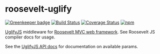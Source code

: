 roosevelt-uglify
===

[![Greenkeeper badge](https://badges.greenkeeper.io/rooseveltframework/roosevelt-uglify.svg)](https://greenkeeper.io/) [![Build Status](https://travis-ci.org/rooseveltframework/roosevelt-uglify.svg?branch=master)](https://travis-ci.org/rooseveltframework/roosevelt-uglify) [![Coverage Status](https://coveralls.io/repos/github/rooseveltframework/roosevelt-uglify/badge.svg?branch=master)](https://coveralls.io/github/rooseveltframework/roosevelt-uglify?branch=master) [![npm](https://img.shields.io/npm/v/roosevelt-uglify.svg)](https://www.npmjs.com/package/roosevelt-uglify)

[UglifyJS](https://github.com/mishoo/UglifyJS2) middleware for [Roosevelt MVC web framework](https://github.com/rooseveltframework/roosevelt). See Roosevelt JS compiler docs for usage.

See the [UglifyJS API docs](https://github.com/mishoo/UglifyJS2#api-reference) for documentation on available params.

